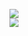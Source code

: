 [![](https://img.shields.io/badge/Made%20With-Github%20Spray-lightgrey.svg?style=for-the-badge&logo=github)](https://github.com/Annihil/github-spray#27963)  
[![](https://i.imgur.com/2DrTn0Z.gif)](https://github.com/Annihil/github-spray)